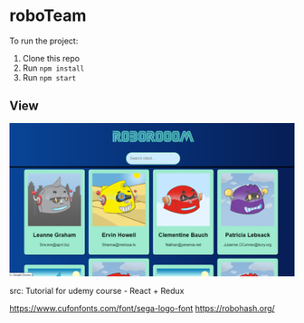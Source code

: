 # roboTeam

To run the project:

1. Clone this repo
2. Run `npm install`
3. Run `npm start`

## View

![GitHub Logo](/i/1.PNG)


src:
Tutorial for udemy course - React + Redux

https://www.cufonfonts.com/font/sega-logo-font
https://robohash.org/